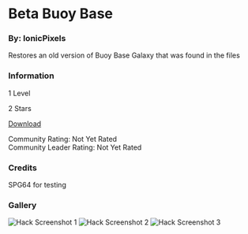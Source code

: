 # Beta Buoy Base
### By: IonicPixels

Restores an old version of Buoy Base Galaxy that was found in the files

### Information
1 Level

2 Stars

[Download](https://www.youtube.com/watch?v=tEBkhUzK8vQ)

Community Rating: Not Yet Rated<br/>
Community Leader Rating: Not Yet Rated

### Credits
SPG64 for testing

### Gallery
![Hack Screenshot 1](https://cdn.discordapp.com/attachments/713356306572115990/796552984577179718/unknown.png)
![Hack Screenshot 2](https://cdn.discordapp.com/attachments/713356306572115990/796553483133255684/unknown.png)
![Hack Screenshot 3](https://cdn.discordapp.com/attachments/713356306572115990/796554673116282881/unknown.png)
